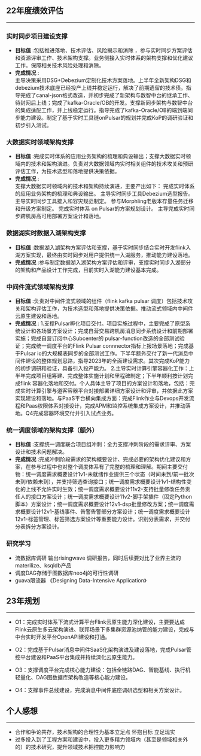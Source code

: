 ﻿## 22年度绩效评估 
---
### 实时同步项目建设支撑
- **目标值** :包括推进落地、技术评估、风险揭示和消除 ，参与实时同步方案评估和资源评审工作、技术架构支撑。业务侧接入实时体系的架构支撑和优化建议工作。保障相关技术风险处理和消除。
- **完成情况** :	
主导决策采用DSG+Debezium定制化技术方案落地。上半年全新架构DSG和debezium技术底座已经投产上线并稳定运行，解决了前期遗留的技术债。指导完成了canal-json格式改造，并初步完成了新架构与数智中台的继承工作、待封网后上线；完成了kafka-Oracle/OB的开发。支撑新同步架构与数智中台的集成适配工作，并上线稳定运行。指导完成了kafka-Oracle/OB的端到端同步能力建设。制定了基于实时工具链onPulsar的规划并完成KoP的调研验证和初步引入测试。

### 大数据实时领域架构支撑
- **目标值** :完成实时体系的应用业务架构的梳理和典设输出；支撑大数据实时领域内的技术和架构演进。负责对大数据领域内实时相关组件的技术攻关和预研评估工作，为技术选型和落地提供决策依据。
- **完成情况** :	
支撑大数据实时领域内的技术和架构持续演进，主要产出如下：
完成实时体系的应用业务架构的梳理和典设输出。
主导实时同步工具Debezium选型报告。
主导实时同步工具接入和容灾规范制定。
参与Morphling老版本存量任务迁移和升级方案制定。
完成实时体系 on Pulsar的方案规划设计。
主导完成实时同步跨机房高可用部署方案设计和落地。

### 数据湖实时数据入湖架构支撑
- **目标值** :数据湖入湖架构方案评估和支撑，基于实时同步结合实时开发flink入湖方案实现，最终由实时同步对用户提供统一入湖服务，推动能力建设落地。
- **完成情况** :参与制定数据湖入湖架构方案评估和评审，支撑实时同步入湖部分的架构和产品设计工作完成，目前实时入湖能力建设基本完成。

###  中间件流式领域架构支撑
- **目标值** :负责对中间件流式领域的组件（flink kafka pulsar 调度）包括技术攻关和架构评估工作，为技术选型和落地提供决策依据。推动流式领域内中间件云原生建设和落地。
- **完成情况** :
1.支撑Pulsar孵化项目交付。项目实施过程中，主要完成了原型系统设计和各场景方案设计；完成自营交易跨机房消息同步系统设计和前期部署实施；完成自营订阅中心Subcenter的 pulsar-function改造的全部测试验证；完成统一调度平台的Flink Pulsar connnector指标上报场景落地；完成基于Pulsar io的大规模表同步的全部测试工作。下半年额外交付了新一代消息中间件建设的整体规划思路，指导2023年的全面建设需求。其次完成KoP能力的初步调研和验证，具备引入投产能力。
2.主导实时计算引擎容器化工作：上半年完成项目组筹建、完成整体实施计划和里程碑制定；下半年顺利按计划完成flink 容器化落地和交付。个人具体主导了项目的方案设计和落地，包括：完成实时计算引擎与道客容器平台对接部署详细方案设计和评审，并依据此方案实现建设和落地。与PaaS平台横向集成方面：完成Flink作业与Devops开发流程和Paas权限体系对接设计，完成APM和监控系统集成方案设计，并推动落地。Q4完成容器环境交付并引入试点业务。


###  统一调度领域的架构支撑（额外）
- **目标值** :支撑统一调度联合项目组冲刺：全力支撑冲刺阶段的需求评审、方案设计和技术问题解决。
- **完成情况** :完成冲刺阶段需求的架构概要设计、完成必要的架构优化建议和方案，在参与过程中也对整个调度体系有了完整的梳理和理解。期间主要交付物：统一调度需求概要设计1v1-未就绪作业提供三个状态（时间未到/前一批次未到/依赖未到），并支持筛选查询接口；统一调度需求概要设计1v1-结构性变化的上线不允许实时生效；统一调度需求概要设计11v2-支持批量修改任务责任人的接口方案设计；统一调度需求概要设计11v2-脚手架插件（固定Python脚本）方案设计；统一调度需求概要设计12v1-dsp批量修改方案；统一调度需求概要设计12v1-基线事件、告警告警部分方案设计；统一调度需求概要设计12v1-标签管理、标签筛选方案设计等重要能力设计。识别分表需求，并交付分表拆分方案设计。

###  研究学习
- 流数据库调研 输出risingwave 调研报告，同时后续要对比了业界主流的materilize、ksqldb产品
- 调度DAG存储于图数据库neo4j的可行性调研
- guava限流器 《Designing Data-Intensive Application》

## 23年规划
---
- O1：完成实时体系下流式计算平台Flink云原生能力深化建设，主要要达成Flink云原生多云架构演进、联邦场景下多集群资源池纳管的能力建设，完成与中台实时开发平台OpenAPI建设和打通。

- O2：完成基于Pulsar消息中间件SaaS化架构演进及建设落地，完成Pulsar管控平台建设和PaaS平台集成并持续深化云原生能力。

- O3：支撑调度平台完成核心能力建设：包括全链路DAG、智能基线、执行机轻量化、DAG图数据库架构改造等核心能力建设。

- O4：支撑事件总线建设，完成消息中间件底座调研选型和相关方案设计。

## 个人感想
---
- 合作和争论共存，技术架构的合理性为基本立足点 怀抱目标 立足现实
- 过多投入到了工程方案和建设中，投入更多精力领域内（甚至是领域相关外的）的技术研究，提升领域技术把控能力影响力


